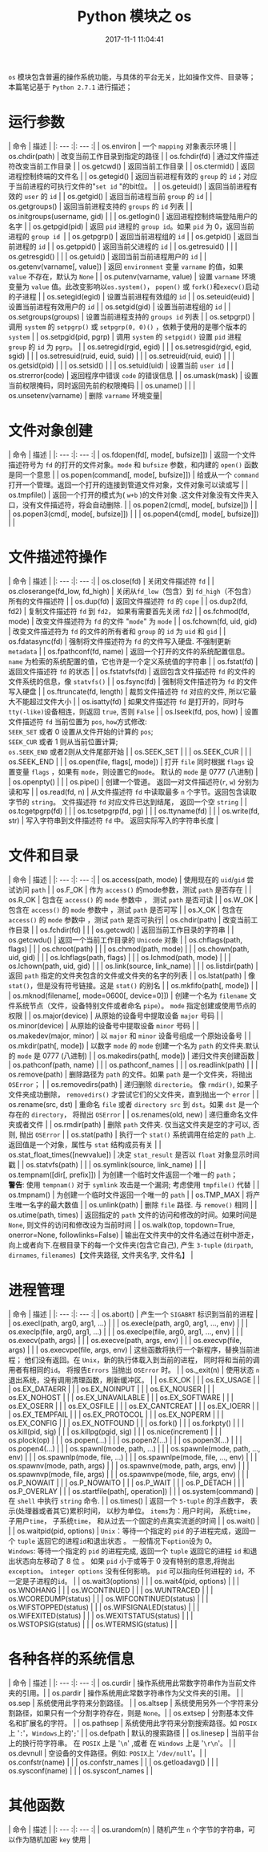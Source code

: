 ﻿---
title: Python 模块之 os
date: 2017-11-1 11:04:41
description: 整理 Python os 模块
tags:
categories:
- Python
copyright: false
---

`os` 模块包含普遍的操作系统功能，与具体的平台无关，比如操作文件、目录等；本篇笔记基于 `Python 2.7.1` 进行描述；

# 运行参数
| 命令 | 描述 |
|: --- :|: --- :|
| os.environ | 一个 `mapping` 对象表示环境 |
| os.chdir(path) | 改变当前工作目录到指定的路径 |
| os.fchdir(fd) | 通过文件描述符改变当前工作目录 |
| os.getcwd() | 返回当前工作目录 |
| os.ctermid() | 返回进程控制终端的文件名 |
| os.getegid() | 返回当前进程有效的 `group` 的 `id`；对应于当前进程的可执行文件的"`set id` "的bit位。 |
| os.geteuid() | 返回当前进程有效的 `user` 的 `id` |
| os.getgid() | 返回当前进程当前 `group` 的 `id` |
| os.getgroups() | 返回当前进程支持的 `groups` 的 `id` 列表 |
| os.initgroups(username, gid) | |
| os.getlogin() | 返回进程控制终端登陆用户的名字 |
| os.getpgid(pid) | 返回 `pid` 进程的 `group id`。如果 `pid` 为 0，返回当前进程的 `group id `|
| os.getpgrp() | 返回当前进程组的 `id` |
| os.getpid() | 返回当前进程的 `id` |
| os.getppid() | 返回当前父进程的 `id` |
| os.getresuid() | |
| os.getresgid() | |
| os.getuid() | 返回当前当前进程用户的 `id` |
| os.getenv(varname[, value]) | 返回 `environment` 变量 `varname` 的值，如果 `value` 不存在，默认为 `None` |
| os.putenv(varname, value) | 设置 `varname` 环境变量为 `value` 值。此改变影响以`os.system()`， `popen()` 或 `fork()`和`execv()`启动的子进程 |
| os.setegid(egid) | 设置当前进程有效组的 `id` |
| os.seteuid(euid) | 设置当前进程有效用户的 `id` |
| os.setgid(gid) | 设置当前进程组的 `id` |
| os.setgroups(groups) | 设置当前进程支持的 `groups id` 列表 |
| os.setpgrp() | 调用 `system` 的 `setpgrp()` 或 `setpgrp(0, 0)()` ，依赖于使用的是哪个版本的 `system` |
| os.setpgid(pid, pgrp) | 调用 `system` 的 `setpgid()` 设置 `pid` 进程 `group` 的 `id` 为 `pgrp`。 |
| os.setregid(rgid, egid) |  |
| os.setresgid(rgid, egid, sgid) | |
| os.setresuid(ruid, euid, suid) | |
| os.setreuid(ruid, euid) | |
| os.getsid(pid) | |
| os.setsid() | |
| os.setuid(uid) | 设置当前 `user id` |
| os.strerror(code) | 返回程序中错误 `code` 的错误信息 |
| os.umask(mask) | 设置当前权限掩码，同时返回先前的权限掩码 |
| os.uname() | |
| os.unsetenv(varname) | 删除 `varname` 环境变量|

# 文件对象创建
| 命令 | 描述 |
|: --- :|: --- :|
| os.fdopen(fd[, mode[, bufsize]]) | 返回一个文件描述符号为 `fd` 的打开的文件对象。`mode` 和 `bufsize` 参数，和内建的 `open()` 函数是同一个意思 |
| os.popen(command[, mode[, bufsize]]) | 给或从一个 `command` 打开一个管理。返回一个打开的连接到管道文件对象，文件对象可以读或写 |
| os.tmpfile() | 返回一个打开的模式为( `w+b` )的文件对象 .这文件对象没有文件夹入口，没有文件描述符，将会自动删除. |
| os.popen2(cmd[, mode[, bufsize]]) | |
| os.popen3(cmd[, mode[, bufsize]]) | |
| os.popen4(cmd[, mode[, bufsize]]) | |

# 文件描述符操作
| 命令 | 描述 |
|: --- :|: --- :|
| os.close(fd) | 关闭文件描述符 `fd`  |
| os.closerange(fd_low, fd_high) |  关闭从`fd_low`（包含）到 `fd_high`（不包含）所有的文件描述符 |
| os.dup(fd) | 返回文件描述符 `fd` 的 `cope` |
| os.dup2(fd, fd2) | 复制文件描述符 `fd` 到 `fd2`， 如果有需要首先关闭 `fd2` |
| os.fchmod(fd, mode) | 改变文件描述符为 `fd` 的文件 "`mode`" 为 `mode` |
| os.fchown(fd, uid, gid) | 改变文件描述符为 `fd` 的文件的所有者和 `group` 的 `id` 为  `uid` 和 `gid` |
| os.fdatasync(fd) | 强制将文件描述符为 `fd` 的文件写入硬盘. 不强制更新 `metadata` |
| os.fpathconf(fd, name) | 返回一个打开的文件的系统配置信息。 `name` 为检索的系统配置的值，它也许是一个定义系统值的字符串 |
| os.fstat(fd) | 返回文件描述符 `fd` 的状态 |
| os.fstatvfs(fd) | 返回包含文件描述符 `fd` 的文件的文件系统的信息，像 `statvfs()` |
| os.fsync(fd) | 强制将文件描述符为 `fd` 的文件写入硬盘 |
| os.ftruncate(fd, length) | 裁剪文件描述符 `fd` 对应的文件, 所以它最大不能超过文件大小 |
| os.isatty(fd) | 如果文件描述符 `fd` 是打开的，同时与 `tty(-like)`设备相连，则返回 `true`, 否则 `False` |
| os.lseek(fd, pos, how) | 设置文件描述符 `fd` 当前位置为 `pos`, `how`方式修改: <br/> `SEEK_SET` 或者 0 设置从文件开始的计算的 `pos`; <br/> `SEEK_CUR` 或者 1 则从当前位置计算; <br/> `os.SEEK_END` 或者2则从文件尾部开始 |
| os.SEEK_SET | |
| os.SEEK_CUR | |
| os.SEEK_END | |
| os.open(file, flags[, mode]) | 打开 `file` 同时根据 `flags` 设置变量 `flags` ，如果有 `mode`，则设置它的`mode`。 默认的 `mode` 是 0777 (八进制) |
| os.openpty() | |
| os.pipe() | 创建一个管道。 返回一对文件描述符(`r`, `w`) 分别为读和写 |
| os.read(fd, n) | 从文件描述符 `fd` 中读取最多 `n` 个字节。返回包含读取字节的 `string`。 文件描述符 `fd` 对应文件已达到结尾， 返回一个空 `string` |
| os.tcgetpgrp(fd) | |
| os.tcsetpgrp(fd, pg) | |
| os.ttyname(fd) | |
| os.write(fd, str) | 写入字符串到文件描述符 `fd` 中。 返回实际写入的字符串长度 |

# 文件和目录
| 命令 | 描述 |
|: --- :|: --- :|
| os.access(path, mode) | 使用现在的 `uid`/`gid` 尝试访问 `path` |
| os.F_OK | 作为 `access()` 的mode参数，测试 `path` 是否存在 |
| os.R_OK | 包含在 `access()` 的 `mode` 参数中 ， 测试 `path` 是否可读 |
| os.W_OK | 包含在 `access()` 的 `mode` 参数中 ，测试 `path` 是否可写 |
| os.X_OK | 包含在 `access()` 的 `mode` 参数中 ，测试 `path` 是否可执行|
| os.chdir(path) | 改变当前工作目录 |
| os.fchdir(fd) | |
| os.getcwd() | 返回当前工作目录的字符串 |
| os.getcwdu() | 返回一个当前工作目录的 `Unicode` 对象 |
| os.chflags(path, flags) | |
| os.chroot(path) | |
| os.chmod(path, mode) | |
| os.chown(path, uid, gid) | |
| os.lchflags(path, flags) | |
| os.lchmod(path, mode) | |
| os.lchown(path, uid, gid) | |
| os.link(source, link_name) | |
| os.listdir(path) | 返回 `path` 指定的文件夹包含的文件或文件夹的名字的列表 |
| os.lstat(path) | 像 `stat()`，但是没有符号链接。这是 `stat()` 的别名 |
| os.mkfifo(path[, mode]) | |
| os.mknod(filename[, mode=0600[, device=0]]) | 创建一个名为 `filename` 文件系统节点（文件，设备特别文件或者命名 `pipe`）。 `mode` 指定创建或使用节点的权限 |
| os.major(device) | 从原始的设备号中提取设备 `major` 号码 |
| os.minor(device) | 从原始的设备号中提取设备 `minor` 号码 |
| os.makedev(major, minor) | 以 `major` 和 `minor` 设备号组成一个原始设备号 |
| os.mkdir(path[, mode]) | 以数字 `mode` 的 `mode` 创建一个名为 `path` 的文件夹.默认的 `mode` 是 0777 (八进制) |
| os.makedirs(path[, mode])  | 递归文件夹创建函数 |
| os.pathconf(path, name) | |
| os.pathconf_names | |
| os.readlink(path) | |
| os.remove(path) | 删除路径为 `path` 的文件。如果 `path`  是一个文件夹，将抛出`OSError`；  |
| os.removedirs(path) | 递归删除 `directorie`。 像 `rmdir()`, 如果子文件夹成功删除， `removedirs()` 才尝试它们的父文件夹，直到抛出一个 `error` |
| os.rename(src, dst) | 重命名 `file` 或者 `directory src` 到 `dst`。如果 `dst` 是一个存在的 `directory`， 将抛出 `OSError` |
| os.renames(old, new) | 递归重命名文件夹或者文件 |
| os.rmdir(path) | 删除 `path` 文件夹. 仅当这文件夹是空的才可以, 否则, 抛出 `OSError` |
| os.stat(path) | 执行一个 `stat()` 系统调用在给定的 `path` 上. 返回值是一个对象，属性与 `stat` 结构成员有关 |
| os.stat_float_times([newvalue]) | 决定 `stat_result` 是否以 `float` 对象显示时间戳 |
| os.statvfs(path) | |
| os.symlink(source, link_name) | |
| os.tempnam([dir[, prefix]]) | 为创建一个临时文件返回一个唯一的 `path`；<br/>**警告**: 使用 `tempnam()` 对于 `symlink` 攻击是一个漏洞; 考虑使用 `tmpfile()` 代替 |
| os.tmpnam() | 为创建一个临时文件返回一个唯一的 `path` |
| os.TMP_MAX | 将产生唯一名字的最大数值 |
| os.unlink(path) | 删除 `file` 路径. 与 `remove()` 相同 |
| os.utime(path, times) | 返回指定的 `path` 文件的访问和修改的时间。如果时间是 `None`, 则文件的访问和修改设为当前时间  |
| os.walk(top, topdown=True, onerror=None, followlinks=False) | 输出在文件夹中的文件名通过在树中游走，向上或者向下.在根目录下的每一个文件夹(包含它自己), 产生 `3-tuple` (`dirpath`, `dirnames`, `filenames`)【文件夹路径, 文件夹名字, 文件名】 |

# 进程管理
| 命令 | 描述 |
|: --- :|: --- :|
| os.abort() | 产生一个 `SIGABRT` 标识到当前的进程 |
| os.execl(path, arg0, arg1, ...) | |
| os.execle(path, arg0, arg1, ..., env) | |
| os.execlp(file, arg0, arg1, ...) | |
| os.execlpe(file, arg0, arg1, ..., env) | |
| os.execv(path, args) | |
| os.execve(path, args, env) | |
| os.execvp(file, args) | |
| os.execvpe(file, args, env) | 这些函数将执行一个新程序，替换当前进程； 他们没有返回。在 `Unix`，新的执行体载入到当前的进程， 同时将和当前的调用者有相同的`id`。 将报告`Errors` 当抛出 `OSError` 时。  |
| os._exit(n) | 使用状态 `n` 退出系统，没有调用清理函数，刷新缓冲区。 |
| os.EX_OK | |
| os.EX_USAGE | |
| os.EX_DATAERR | |
| os.EX_NOINPUT | |
| os.EX_NOUSER | |
| os.EX_NOHOST | |
| os.EX_UNAVAILABLE | |
| os.EX_SOFTWARE | |
| os.EX_OSERR | |
| os.EX_OSFILE | |
| os.EX_CANTCREAT | |
| os.EX_IOERR | |
| os.EX_TEMPFAIL | |
| os.EX_PROTOCOL | |
| os.EX_NOPERM | |
| os.EX_CONFIG | |
| os.EX_NOTFOUND | |
| os.fork() | |
| os.forkpty() | |
| os.kill(pid, sig) | |
| os.killpg(pgid, sig) | |
| os.nice(increment) | |
| os.plock(op) | |
| os.popen(...) | |
| os.popen2(...) | |
| os.popen3(...) | |
| os.popen4(...) | |
| os.spawnl(mode, path, ...) | |
| os.spawnle(mode, path, ..., env) | |
| os.spawnlp(mode, file, ...) | |
| os.spawnlpe(mode, file, ..., env) | |
| os.spawnv(mode, path, args) | |
| os.spawnve(mode, path, args, env) | |
| os.spawnvp(mode, file, args) | |
| os.spawnvpe(mode, file, args, env) | |
| os.P_NOWAIT | |
| os.P_NOWAITO | |
| os.P_WAIT | |
| os.P_DETACH | |
| os.P_OVERLAY | |
| os.startfile(path[, operation]) | |
| os.system(command) | 在 `shell` 中执行 `string` 命令. |
| os.times() | 返回一个 `5-tuple` 的浮点数字， 表示(处理器或者其它)累积时间， 以秒为单位。 `items`为：用户时间， 系统`time`， 子用户`time`， 子系统`time`， 和从过去一个固定的点真实流逝的时间 |
| os.wait() | |
| os.waitpid(pid, options) | `Unix`：等待一个指定的 `pid` 的子进程完成，返回一个 `tuple` 返回它的进程`id`和退出状态 。 一般情况下`option`设为 0。<br/>`Windows`: 等待一个指定的 `pid` 的进程完成, 返回一个 `tuple` 返回它的进程 `id` 和退出状态向左移动了 8 位 。 如果 `pid` 小于或等于 0 没有特别的意思,将抛出`exception`。 `integer options` 没有任何影响。 `pid` 可以指向任何进程的 `id`，不一定是子进程的`id`。   |
| os.wait3(options) | |
| os.wait4(pid, options) | |
| os.WNOHANG | |
| os.WCONTINUED | |
| os.WUNTRACED | |
| os.WCOREDUMP(status) | |
| os.WIFCONTINUED(status) | |
| os.WIFSTOPPED(status)  | |
| os.WIFSIGNALED(status) | |
| os.WIFEXITED(status) | |
| os.WEXITSTATUS(status) | |
| os.WSTOPSIG(status) | |
| os.WTERMSIG(status) | |

# 各种各样的系统信息
| 命令 | 描述 |
|: --- :|: --- :|
| os.curdir | 操作系统用此常数字符串作为当前文件夹的引用。|
| os.pardir | 操作系统用此常数字符串作为父文件夹的引用。  |
| os.sep | 系统使用此字符来分割路径。 |
| os.altsep | 系统使用另外一个字符来分割路径，如果只有一个分割字符存在，则是 `None`。|
| os.extsep | 分割基本文件名和扩展名的字符。 |
| os.pathsep | 系统使用此字符来分割搜索路径。如 `POSIX` 上 '`:`'，`Windows`上的'`;`' |
| os.defpath | 默认的搜索路径 |
| os.linesep | 当前平台上的换行符字符串。 在 `POSIX` 上是 '`\n`' ,或者 在 `Windows` 上是 '`\r\n`'。  |
| os.devnull | 空设备的文件路径。例如: `POSIX`上 '`/dev/null`'。|
| os.confstr(name) | |
| os.confstr_names | |
| os.getloadavg() | |
| os.sysconf(name) | |
| os.sysconf_names | |


# 其他函数
| 命令 | 描述 |
|: --- :|: --- :|
| os.urandom(n) | 随机产生 `n` 个字节的字符串，可以作为随机加密 `key` 使用 |









